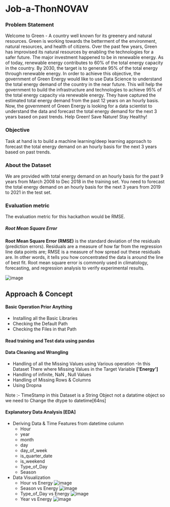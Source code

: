 # Job-a-ThonNOVAV

### Problem Statement

Welcome to Green - A country well known for its greenery and natural resources. Green is working towards the betterment of the environment, natural resources, and health of citizens. Over the past few years, Green has improvised its natural resources by enabling the technologies for a safer future. 
The major investment happened to be in renewable energy. As of today, renewable energy contributes to 60% of the total energy capacity in the country. By 2030, the target is to generate 95% of the total energy through renewable energy.
In order to achieve this objective, the government of Green Energy would like to use Data Science to understand the total energy demand of the country in the near future. This will help the government to build the infrastructure and technologies to achieve 95% of the total energy capacity via renewable energy.
They have captured the estimated total energy demand from the past 12 years on an hourly basis. Now, the government of Green Energy is looking for a data scientist to understand the data and forecast the total energy demand for the next 3 years based on past trends.
Help Green! Save Nature! Stay Healthy!

### Objective

Task at hand is to build a machine learning/deep learning approach to forecast the total energy demand on an hourly basis for the next 3 years based on past trends.

### About the Dataset

We are provided with total energy demand on an hourly basis for the past 9 years from March 2008 to Dec 2018 in the training set. You need to forecast the total energy demand on an hourly basis for the next 3 years from 2019 to 2021 in the test set.

### Evaluation metric

The evaluation metric for this hackathon would be RMSE.

##### Root Mean Square Error 

**Root Mean Square Error (RMSE)** is the standard deviation of the residuals (prediction errors). Residuals are a measure of how far from the regression line data points are; RMSE is a measure of how spread out these residuals are. In other words, it tells you how concentrated the data is around the line of best fit. Root mean square error is commonly used in climatology, forecasting, and regression analysis to verify experimental results.

![image](https://user-images.githubusercontent.com/100984625/202912051-c0b66ec7-cc1d-4636-bb08-43c310b1bfba.png)

## Approach & Concept 

#### Basic Operation Prior Anything
- Installing all the Basic Libraries
- Checking the Default Path
- Checking the Files in that Path 

#### Read training and Test data using pandas 

#### Data Cleaning and Wrangling
- Handling of all the Missing Values using Various operation
    -In this Dataset There where Missing Values in the Target Variable **['Energy']**
- Handling of infinite, NaN , Null Values
- Handling of Missing Rows & Columns
- Using Dropna 

Note :- TimeStamp in this Dataset is a String Object not a datatime object so we need to Change the dtype to datetime[64ns]

#### Explanatory Data Analysis [EDA]
- Deriving Data & Time Features from datetime column
    - Hour
    - year
    - month
    - day
    - day_of_week
    - is_quarter_date
    - is_weekend
    - Type_of_Day
    - Season
- Data Visualization
    -  Hour vs Energy
        ![image](https://user-images.githubusercontent.com/100984625/202913177-275c32b3-f1ea-4170-9127-9c22e03b0df5.png)
    -  Season vs Energy
        ![image](https://user-images.githubusercontent.com/100984625/202913223-9a647664-bff7-400c-8f49-91a03f465a84.png)
    -  Type_of_Day vs Energy
        ![image](https://user-images.githubusercontent.com/100984625/202913271-7c0c06b7-6b7f-4866-914b-121da5bba327.png)
    -  Year vs Energy
        ![image](https://user-images.githubusercontent.com/100984625/202913321-b5e0d26c-99c0-411d-91d8-7fe115cbeb8a.png)










